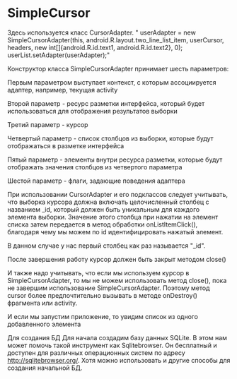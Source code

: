 # SimpleCursor
Здесь используется класс CursorAdapter. 
"
userAdapter = new SimpleCursorAdapter(this, android.R.layout.two_line_list_item,
                userCursor, headers, new int[]{android.R.id.text1, android.R.id.text2}, 0);
userList.setAdapter(userAdapter);"

Конструктор класса SimpleCursorAdapter принимает шесть параметров:

Первым параметром выступает контекст, с которым ассоциируется адаптер, например, текущая activity

Второй параметр - ресурс разметки интерфейса, который будет использоваться для отображения результатов выборки

Третий параметр - курсор

Четвертый параметр - список столбцов из выборки, которые будут отображаться в разметке интерфейса

Пятый параметр - элементы внутри ресурса разметки, которые будут отображать значения столбцов из четвертого параметра

Шестой параметр - флаги, задающие поведения адаптера

При использовании CursorAdapter и его подклассов следует учитывать, что выборка курсора должна включать целочисленный столбец с названием _id, который должен быть уникальным для каждого элемента выборки. Значение этого столбца при нажатии на элемент списка затем передается в метод обработки onListItemClick(), благодаря чему мы можем по id идентифицировать нажатый элемент.

В данном случае у нас первый столбец как раз называется "_id".

После завершения работу курсор должен быть закрыт методом close()

И также надо учитывать, что если мы используем курсор в SimpleCursorAdapter, то мы не можем использовать метод close(), пока не завершим использование SimpleCursorAdapter. Поэтому метод cursor более предпочтительно вызывать в методе onDestroy() фрагмента или activity.

И если мы запустим приложение, то увидим список из одного добавленного элемента


Для создания БД
Для начала создадим базу данных SQLite. В этом нам может помочь такой инструмент как Sqlitebrowser. Он бесплатный и доступен для различных операционных систем по адресу http://sqlitebrowser.org/. Хотя можно использовать и другие способы для создания начальной БД.


